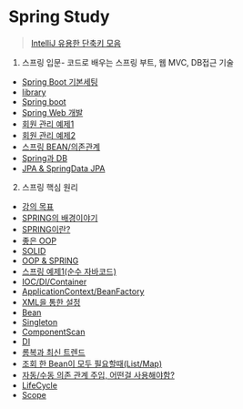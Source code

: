 
# Spring Study

> [IntelliJ 유용한 단축키 모음](Spring1/IntelliJ.md)

1. 스프링 입문- 코드로 배우는 스프링 부트, 웹 MVC, DB접근 기술

- [Spring Boot 기본세팅](Spring1/Setting.md)
- [library](Spring1/Library.md)
- [Spring boot](Spring1/SpringBoot.md)
- [Spring Web 개발](Spring1/SpringWeb.md)
- [회원 관리 예제1](Spring1/Example1.md)
- [회원 관리 예제2](Spring1/Example2.md)
- [스프링 BEAN/의존관계](Spring1/Bean.md)
- [Spring과 DB](Spring1/DB.md)
- [JPA & SpringData JPA](Spring1/JPA.md)

2. 스프링 핵심 원리

- [강의 목표](Spring2/Lecture.md)
- [SPRING의 배경이야기](Spring2/ilovespring.md)
- [SPRING이란?](Spring2/Spring.md)
- [좋은 OOP](Spring2/OOP.md)
- [SOLID](Spring2/SOLID.md)
- [OOP & SPRING](Spring2/Opring.md)
- [스프링 예제1(순수 자바코드)](Spring2/Example1.md)
- [IOC/DI/Container](Spring2/IOC_DI_Container.md)
- [ApplicationContext/BeanFactory](Spring2/ApplicationContext.md)
- [XML을 통한 설정](Spring2/XML.md)
- [Bean](Spring2/Bean.md)
- [Singleton](Spring2/Singleton.md)
- [ComponentScan](Spring2/ComponentScan.md)
- [DI](Spring2/DI.md)
- [롬복과 최신 트렌드](Spring2/Trend.md)
- [조회 한 Bean이 모두 필요할때(List/Map)](Spring2/ListMap.md)
- [자동/수동 의존 관계 주입, 어떤걸 사용해야함?](Spring2/Auto.md)
- [LifeCycle](Spring2/LifeCycle.md)
- [Scope](Spring2/Scope.md)